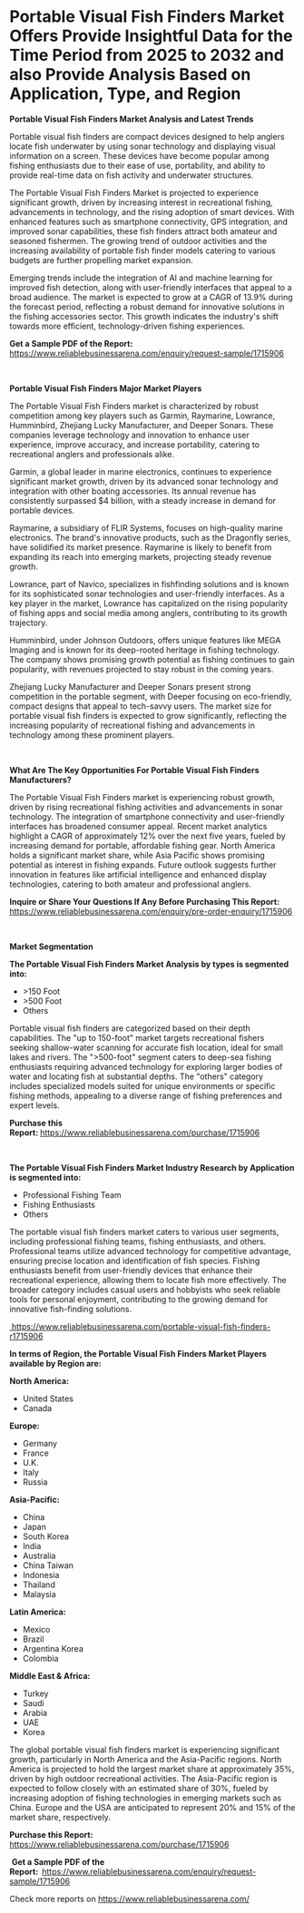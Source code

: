 <p><h1>Portable Visual Fish Finders Market Offers Provide Insightful Data for the Time Period from 2025 to 2032 and also Provide Analysis Based on Application, Type, and Region</h1></p><p><strong>Portable Visual Fish Finders Market Analysis and Latest Trends</strong></p>
<p><p>Portable visual fish finders are compact devices designed to help anglers locate fish underwater by using sonar technology and displaying visual information on a screen. These devices have become popular among fishing enthusiasts due to their ease of use, portability, and ability to provide real-time data on fish activity and underwater structures.</p><p>The Portable Visual Fish Finders Market is projected to experience significant growth, driven by increasing interest in recreational fishing, advancements in technology, and the rising adoption of smart devices. With enhanced features such as smartphone connectivity, GPS integration, and improved sonar capabilities, these fish finders attract both amateur and seasoned fishermen. The growing trend of outdoor activities and the increasing availability of portable fish finder models catering to various budgets are further propelling market expansion.</p><p>Emerging trends include the integration of AI and machine learning for improved fish detection, along with user-friendly interfaces that appeal to a broad audience. The market is expected to grow at a CAGR of 13.9% during the forecast period, reflecting a robust demand for innovative solutions in the fishing accessories sector. This growth indicates the industry's shift towards more efficient, technology-driven fishing experiences.</p></p>
<p><strong>Get a Sample PDF of the Report:&nbsp;</strong> <a href="https://www.reliablebusinessarena.com/enquiry/request-sample/1715906?utm_campaign=1912&utm_medium=2&utm_source=Github&utm_content=ia&utm_term=12012025&utm_id=portable-visual-fish-finders">https://www.reliablebusinessarena.com/enquiry/request-sample/1715906</a></p>
<p>&nbsp;</p>
<p><strong>Portable Visual Fish Finders Major Market Players</strong></p>
<p><p>The Portable Visual Fish Finders market is characterized by robust competition among key players such as Garmin, Raymarine, Lowrance, Humminbird, Zhejiang Lucky Manufacturer, and Deeper Sonars. These companies leverage technology and innovation to enhance user experience, improve accuracy, and increase portability, catering to recreational anglers and professionals alike.</p><p>Garmin, a global leader in marine electronics, continues to experience significant market growth, driven by its advanced sonar technology and integration with other boating accessories. Its annual revenue has consistently surpassed $4 billion, with a steady increase in demand for portable devices.</p><p>Raymarine, a subsidiary of FLIR Systems, focuses on high-quality marine electronics. The brand's innovative products, such as the Dragonfly series, have solidified its market presence. Raymarine is likely to benefit from expanding its reach into emerging markets, projecting steady revenue growth.</p><p>Lowrance, part of Navico, specializes in fishfinding solutions and is known for its sophisticated sonar technologies and user-friendly interfaces. As a key player in the market, Lowrance has capitalized on the rising popularity of fishing apps and social media among anglers, contributing to its growth trajectory.</p><p>Humminbird, under Johnson Outdoors, offers unique features like MEGA Imaging and is known for its deep-rooted heritage in fishing technology. The company shows promising growth potential as fishing continues to gain popularity, with revenues projected to stay robust in the coming years.</p><p>Zhejiang Lucky Manufacturer and Deeper Sonars present strong competition in the portable segment, with Deeper focusing on eco-friendly, compact designs that appeal to tech-savvy users. The market size for portable visual fish finders is expected to grow significantly, reflecting the increasing popularity of recreational fishing and advancements in technology among these prominent players.</p></p>
<p>&nbsp;</p>
<p><strong>What Are The Key Opportunities For Portable Visual Fish Finders Manufacturers?</strong></p>
<p><p>The Portable Visual Fish Finders market is experiencing robust growth, driven by rising recreational fishing activities and advancements in sonar technology. The integration of smartphone connectivity and user-friendly interfaces has broadened consumer appeal. Recent market analytics highlight a CAGR of approximately 12% over the next five years, fueled by increasing demand for portable, affordable fishing gear. North America holds a significant market share, while Asia Pacific shows promising potential as interest in fishing expands. Future outlook suggests further innovation in features like artificial intelligence and enhanced display technologies, catering to both amateur and professional anglers.</p></p>
<p><strong>Inquire or Share Your Questions If Any Before Purchasing This Report:</strong> <a href="https://www.reliablebusinessarena.com/enquiry/pre-order-enquiry/1715906?utm_campaign=1912&utm_medium=2&utm_source=Github&utm_content=ia&utm_term=12012025&utm_id=portable-visual-fish-finders">https://www.reliablebusinessarena.com/enquiry/pre-order-enquiry/1715906</a></p>
<p>&nbsp;</p>
<p><strong>Market Segmentation</strong></p>
<p><strong>The Portable Visual Fish Finders Market Analysis by types is segmented into:</strong></p>
<p><ul><li>>150 Foot</li><li>>500 Foot</li><li>Others</li></ul></p>
<p><p>Portable visual fish finders are categorized based on their depth capabilities. The "up to 150-foot" market targets recreational fishers seeking shallow-water scanning for accurate fish location, ideal for small lakes and rivers. The ">500-foot" segment caters to deep-sea fishing enthusiasts requiring advanced technology for exploring larger bodies of water and locating fish at substantial depths. The "others" category includes specialized models suited for unique environments or specific fishing methods, appealing to a diverse range of fishing preferences and expert levels.</p></p>
<p><strong>Purchase this Report:&nbsp;</strong><a href="https://www.reliablebusinessarena.com/purchase/1715906?utm_campaign=1912&utm_medium=2&utm_source=Github&utm_content=ia&utm_term=12012025&utm_id=portable-visual-fish-finders">https://www.reliablebusinessarena.com/purchase/1715906</a></p>
<p>&nbsp;</p>
<p><strong>The Portable Visual Fish Finders Market Industry Research by Application is segmented into:</strong></p>
<p><ul><li>Professional Fishing Team</li><li>Fishing Enthusiasts</li><li>Others</li></ul></p>
<p><p>The portable visual fish finders market caters to various user segments, including professional fishing teams, fishing enthusiasts, and others. Professional teams utilize advanced technology for competitive advantage, ensuring precise location and identification of fish species. Fishing enthusiasts benefit from user-friendly devices that enhance their recreational experience, allowing them to locate fish more effectively. The broader category includes casual users and hobbyists who seek reliable tools for personal enjoyment, contributing to the growing demand for innovative fish-finding solutions.</p></p>
<p><a href="https://www.reliablebusinessarena.com/portable-visual-fish-finders-r1715906?utm_campaign=1912&utm_medium=2&utm_source=Github&utm_content=ia&utm_term=12012025&utm_id=portable-visual-fish-finders">&nbsp;https://www.reliablebusinessarena.com/portable-visual-fish-finders-r1715906</a></p>
<p><strong>In terms of Region, the Portable Visual Fish Finders Market Players available by Region are:</strong></p>
<p>
    <p> <strong> North America: </strong>
        <ul>
            <li>United States</li>
            <li>Canada</li>
        </ul>
        </p> 
    <p> <strong> Europe: </strong>
        <ul>
            <li>Germany</li>
            <li>France</li>
            <li>U.K.</li>
            <li>Italy</li>
            <li>Russia</li>
        </ul>
        </p> 
    <p> <strong> Asia-Pacific: </strong>
        <ul>
            <li>China</li>
            <li>Japan</li>
            <li>South Korea</li>
            <li>India</li>
            <li>Australia</li>
            <li>China Taiwan</li>
            <li>Indonesia</li>
            <li>Thailand</li>
            <li>Malaysia</li>
        </ul>
        </p> 
    <p> <strong> Latin America: </strong>
        <ul>
            <li>Mexico</li>
            <li>Brazil</li>
            <li>Argentina Korea</li>
            <li>Colombia</li>
        </ul>
        </p> 
    <p> <strong> Middle East & Africa: </strong>
        <ul>
            <li>Turkey</li>
            <li>Saudi</li>
            <li>Arabia</li>
            <li>UAE</li>
            <li>Korea</li>
        </ul>
    </p>
    </p>
<p><p>The global portable visual fish finders market is experiencing significant growth, particularly in North America and the Asia-Pacific regions. North America is projected to hold the largest market share at approximately 35%, driven by high outdoor recreational activities. The Asia-Pacific region is expected to follow closely with an estimated share of 30%, fueled by increasing adoption of fishing technologies in emerging markets such as China. Europe and the USA are anticipated to represent 20% and 15% of the market share, respectively.</p></p>
<p><strong>Purchase this Report: </strong><a href="https://www.reliablebusinessarena.com/purchase/1715906?utm_campaign=1912&utm_medium=2&utm_source=Github&utm_content=ia&utm_term=12012025&utm_id=portable-visual-fish-finders">https://www.reliablebusinessarena.com/purchase/1715906</a></p>
<p>&nbsp;<strong>Get a Sample PDF of the Report:&nbsp;&nbsp;</strong><a href="https://www.reliablebusinessarena.com/enquiry/request-sample/1715906?utm_campaign=1912&utm_medium=2&utm_source=Github&utm_content=ia&utm_term=12012025&utm_id=portable-visual-fish-finders">https://www.reliablebusinessarena.com/enquiry/request-sample/1715906</a></p>
<p><strong></strong></p>
<p>Check more reports on <a href="https://www.reliablebusinessarena.com/?utm_campaign=1912&utm_medium=2&utm_source=Github&utm_content=ia&utm_term=12012025&utm_id=portable-visual-fish-finders">https://www.reliablebusinessarena.com/</a></p>